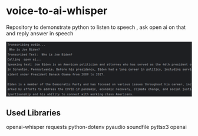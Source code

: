 # voice-to-ai-whisper
Repository to demonstrate python to listen to speech , ask open ai on that and reply answer in speech

![alt text](https://github.com/krishnakalesh/voice-to-ai-whisper/blob/main/screenshot.png)

## Used Libraries

openai-whisper
requests
python-dotenv
pyaudio
soundfile
pyttsx3
openai
